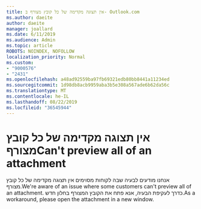 ```yaml
---
title: אין תצוגה מקדימה של כל קובץ מצורף ב- Outlook.com
ms.author: daeite
author: daeite
manager: joallard
ms.date: 6/11/2019
ms.audience: Admin
ms.topic: article
ROBOTS: NOINDEX, NOFOLLOW
localization_priority: Normal
ms.custom:
- "9000576"
- "2431"
ms.openlocfilehash: a48ad92559ba97fb69321edb80bb8441a11234ed
ms.sourcegitcommit: 1d98db8acb9959aba3b5e308a567ade6b62da56c
ms.translationtype: MT
ms.contentlocale: he-IL
ms.lasthandoff: 08/22/2019
ms.locfileid: "36545944"
---
```

# <a name="cant-preview-all-of-an-attachment"></a><span data-ttu-id="ca221-102">אין תצוגה מקדימה של כל קובץ מצורף</span><span class="sxs-lookup"><span data-stu-id="ca221-102">Can't preview all of an attachment</span></span>

<span data-ttu-id="ca221-103">אנחנו מודעים לבעיה שבה לקוחות מסוימים אין תצוגה מקדימה של כל קובץ מצורף.</span><span class="sxs-lookup"><span data-stu-id="ca221-103">We're aware of an issue where some customers can't preview all of an attachment.</span></span> <span data-ttu-id="ca221-104">כדרך לעקיפת הבעיה, אנא פתח את הקובץ המצורף בחלון חדש.</span><span class="sxs-lookup"><span data-stu-id="ca221-104">As a workaround, please open the attachment in a new window.</span></span>